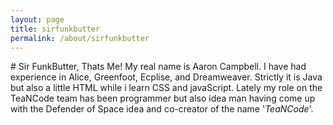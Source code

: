 ```yaml
---
layout: page
title: sirfunkbutter
permalink: /about/sirfunkbutter
---
```


#<Who I Am>
Sir FunkButter, Thats Me! My real name is Aaron Campbell. I have had experience in Alice, Greenfoot, Ecplise, and 
Dreamweaver. Strictly it is Java but also a little HTML while i learn CSS and javaScript. Lately my role on the TeaNCode
team has been programmer but also idea man having come up with the Defender of Space idea and co-creator of the name '_TeaNCode_'.
